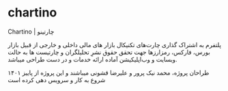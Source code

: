# chartino
Chartino | چارتینو

پلتفرم به اشتراک گذاری چارت‌های تکنیکال بازار های مالی داخلی و خارجی از قبیل بازار بورس، فارکس، رمزارزها جهت تحقق حقوق نشرِ تحلیلگران و چارتیست ها به حالت وبسایت و وب‌ا‌پلیکیشن آماده ارائه خدمات و در دست طراحی میباشد.

طراحان پروژه، محمد نیک پرور و علیرضا قشونی میباشند و این پروژه از پاییز ۱۴۰۱ شروع به کار و سرویس دهی کرده‌ است
